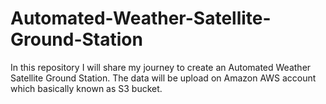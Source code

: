 # Automated-Weather-Satellite-Ground-Station
In this repository I will share my journey to create an Automated Weather Satellite Ground Station. The data will be upload on Amazon AWS account which basically known as S3 bucket.
